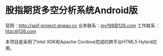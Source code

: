 # 股指期货多空分析系统Android版

官网：http://spif-project.gnway.cc
业务联系：my198@126.com
工作联系：tjtzc@126.com

本项目是采用了Intel XDK和Apache Cordova完成的跨平台HTML5 Hybird应用。

